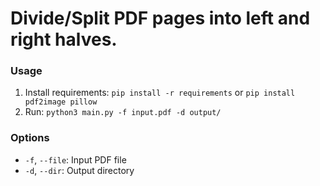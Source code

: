 # Divide/Split PDF pages into left and right halves.

### Usage

1. Install requirements: `pip install -r requirements` or `pip install pdf2image pillow`
2. Run: `python3 main.py -f input.pdf -d output/`

### Options

- `-f`, `--file`: Input PDF file
- `-d`, `--dir`: Output directory
